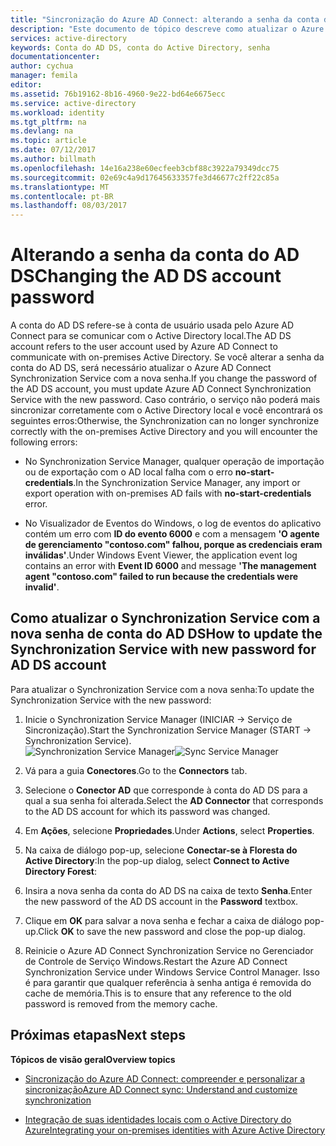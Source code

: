 ```yaml
---
title: "Sincronização do Azure AD Connect: alterando a senha da conta do AD DS | Microsoft Docs"
description: "Este documento de tópico descreve como atualizar o Azure AD Connect depois que a senha da conta do AD DS é alterada."
services: active-directory
keywords: Conta do AD DS, conta do Active Directory, senha
documentationcenter: 
author: cychua
manager: femila
editor: 
ms.assetid: 76b19162-8b16-4960-9e22-bd64e6675ecc
ms.service: active-directory
ms.workload: identity
ms.tgt_pltfrm: na
ms.devlang: na
ms.topic: article
ms.date: 07/12/2017
ms.author: billmath
ms.openlocfilehash: 14e16a238e60ecfeeb3cbf88c3922a79349dcc75
ms.sourcegitcommit: 02e69c4a9d17645633357fe3d46677c2ff22c85a
ms.translationtype: MT
ms.contentlocale: pt-BR
ms.lasthandoff: 08/03/2017
---
```

# <a name="changing-the-ad-ds-account-password"></a><span data-ttu-id="6230a-104">Alterando a senha da conta do AD DS</span><span class="sxs-lookup"><span data-stu-id="6230a-104">Changing the AD DS account password</span></span>
<span data-ttu-id="6230a-105">A conta do AD DS refere-se à conta de usuário usada pelo Azure AD Connect para se comunicar com o Active Directory local.</span><span class="sxs-lookup"><span data-stu-id="6230a-105">The AD DS account refers to the user account used by Azure AD Connect to communicate with on-premises Active Directory.</span></span> <span data-ttu-id="6230a-106">Se você alterar a senha da conta do AD DS, será necessário atualizar o Azure AD Connect Synchronization Service com a nova senha.</span><span class="sxs-lookup"><span data-stu-id="6230a-106">If you change the password of the AD DS account, you must update Azure AD Connect Synchronization Service with the new password.</span></span> <span data-ttu-id="6230a-107">Caso contrário, o serviço não poderá mais sincronizar corretamente com o Active Directory local e você encontrará os seguintes erros:</span><span class="sxs-lookup"><span data-stu-id="6230a-107">Otherwise, the Synchronization can no longer synchronize correctly with the on-premises Active Directory and you will encounter the following errors:</span></span>

* <span data-ttu-id="6230a-108">No Synchronization Service Manager, qualquer operação de importação ou de exportação com o AD local falha com o erro **no-start-credentials**.</span><span class="sxs-lookup"><span data-stu-id="6230a-108">In the Synchronization Service Manager, any import or export operation with on-premises AD fails with **no-start-credentials** error.</span></span>

* <span data-ttu-id="6230a-109">No Visualizador de Eventos do Windows, o log de eventos do aplicativo contém um erro com **ID do evento 6000** e com a mensagem **'O agente de gerenciamento "contoso.com" falhou, porque as credenciais eram inválidas'**.</span><span class="sxs-lookup"><span data-stu-id="6230a-109">Under Windows Event Viewer, the application event log contains an error with **Event ID 6000** and message **'The management agent "contoso.com" failed to run because the credentials were invalid'**.</span></span>


## <a name="how-to-update-the-synchronization-service-with-new-password-for-ad-ds-account"></a><span data-ttu-id="6230a-110">Como atualizar o Synchronization Service com a nova senha de conta do AD DS</span><span class="sxs-lookup"><span data-stu-id="6230a-110">How to update the Synchronization Service with new password for AD DS account</span></span>
<span data-ttu-id="6230a-111">Para atualizar o Synchronization Service com a nova senha:</span><span class="sxs-lookup"><span data-stu-id="6230a-111">To update the Synchronization Service with the new password:</span></span>

1. <span data-ttu-id="6230a-112">Inicie o Synchronization Service Manager (INICIAR → Serviço de Sincronização).</span><span class="sxs-lookup"><span data-stu-id="6230a-112">Start the Synchronization Service Manager (START → Synchronization Service).</span></span>
</br><span data-ttu-id="6230a-113">![Synchronization Service Manager](./media/active-directory-aadconnectsync-service-manager-ui/startmenu.png)</span><span class="sxs-lookup"><span data-stu-id="6230a-113">![Sync Service Manager](./media/active-directory-aadconnectsync-service-manager-ui/startmenu.png)</span></span>  

2. <span data-ttu-id="6230a-114">Vá para a guia **Conectores**.</span><span class="sxs-lookup"><span data-stu-id="6230a-114">Go to the **Connectors** tab.</span></span>

3. <span data-ttu-id="6230a-115">Selecione o **Conector AD** que corresponde à conta do AD DS para a qual a sua senha foi alterada.</span><span class="sxs-lookup"><span data-stu-id="6230a-115">Select the **AD Connector** that corresponds to the AD DS account for which its password was changed.</span></span>

4. <span data-ttu-id="6230a-116">Em **Ações**, selecione **Propriedades**.</span><span class="sxs-lookup"><span data-stu-id="6230a-116">Under **Actions**, select **Properties**.</span></span>

5. <span data-ttu-id="6230a-117">Na caixa de diálogo pop-up, selecione **Conectar-se à Floresta do Active Directory**:</span><span class="sxs-lookup"><span data-stu-id="6230a-117">In the pop-up dialog, select **Connect to Active Directory Forest**:</span></span>

6. <span data-ttu-id="6230a-118">Insira a nova senha da conta do AD DS na caixa de texto **Senha**.</span><span class="sxs-lookup"><span data-stu-id="6230a-118">Enter the new password of the AD DS account in the **Password** textbox.</span></span>

7. <span data-ttu-id="6230a-119">Clique em **OK** para salvar a nova senha e fechar a caixa de diálogo pop-up.</span><span class="sxs-lookup"><span data-stu-id="6230a-119">Click **OK** to save the new password and close the pop-up dialog.</span></span>

8. <span data-ttu-id="6230a-120">Reinicie o Azure AD Connect Synchronization Service no Gerenciador de Controle de Serviço Windows.</span><span class="sxs-lookup"><span data-stu-id="6230a-120">Restart the Azure AD Connect Synchronization Service under Windows Service Control Manager.</span></span> <span data-ttu-id="6230a-121">Isso é para garantir que qualquer referência à senha antiga é removida do cache de memória.</span><span class="sxs-lookup"><span data-stu-id="6230a-121">This is to ensure that any reference to the old password is removed from the memory cache.</span></span>

## <a name="next-steps"></a><span data-ttu-id="6230a-122">Próximas etapas</span><span class="sxs-lookup"><span data-stu-id="6230a-122">Next steps</span></span>
<span data-ttu-id="6230a-123">**Tópicos de visão geral**</span><span class="sxs-lookup"><span data-stu-id="6230a-123">**Overview topics**</span></span>

* [<span data-ttu-id="6230a-124">Sincronização do Azure AD Connect: compreender e personalizar a sincronização</span><span class="sxs-lookup"><span data-stu-id="6230a-124">Azure AD Connect sync: Understand and customize synchronization</span></span>](active-directory-aadconnectsync-whatis.md)

* [<span data-ttu-id="6230a-125">Integração de suas identidades locais com o Active Directory do Azure</span><span class="sxs-lookup"><span data-stu-id="6230a-125">Integrating your on-premises identities with Azure Active Directory</span></span>](active-directory-aadconnect.md)
